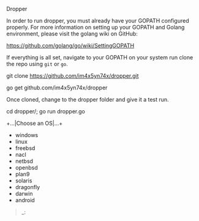 Dropper

In order to run dropper, you must already have your GOPATH configured properly.
For more information on setting up your GOPATH and Golang environment, please visit the golang wiki on GitHub: 

https://github.com/golang/go/wiki/SettingGOPATH

If everything is all set, navigate to your GOPATH on your system run clone the repo using `git` or `go`.

git clone https://github.com/im4x5yn74x/dropper.git

go get github.com/im4x5yn74x/dropper

Once cloned, change to the dropper folder and give it a test run.

cd dropper/;
go run dropper.go

+...|Choose an OS|...+

- windows
- linux
- freebsd
- nacl
- netbsd
- openbsd
- plan9
- solaris
- dragonfly
- darwin
- android

>_: 

